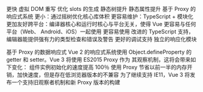 更快
虚拟 DOM 重写
优化 slots 的生成
静态树提升 静态属性提升 基于 Proxy 的响应式系统
更小：通过摇树优化核心库体积
更容易维护：TypeScript + 模块化 更加友好跨平台：编译器核心和运行时核心与平台无关，使得 Vue 更容易与任何平台（Web、
Android、iOS）一起使用
更容易使用
改进的 TypeScript 支持，编辑器能提供强有力的类型检查和错误及警告
更好的调试支持
独立的响应化模块

基于 Proxy 的数据响应式
Vue 2 的响应式系统使用 Object.defineProperty 的 getter 和 setter。Vue 3 将使用 ES2015 Proxy 作为
其观察机制，这将会带来如下变化：
组件实例初始化的速度提高 100％
使用 Proxy 节省以前一半的内存开销，加快速度，但是存在低浏览器版本的不兼容
为了继续支持 IE11，Vue 3 将发布一个支持旧观察者机制和新 Proxy 版本的构建
